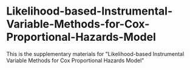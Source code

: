 # Likelihood-based-Instrumental-Variable-Methods-for-Cox-Proportional-Hazards-Model

This is the supplementary materials for "Likelihood-based Instrumental Variable Methods for Cox Proportional Hazards Model"
